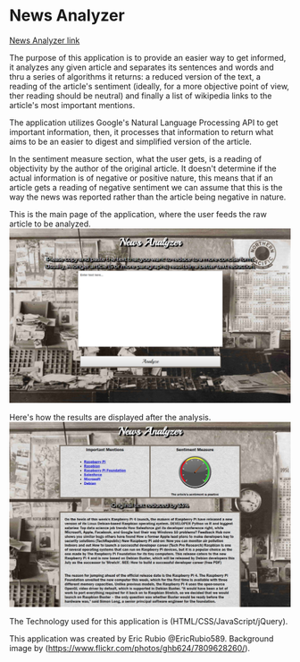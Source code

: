 # News Analyzer

[News Analyzer link](https://ericrubio589.github.io/text-processor/)

The purpose of this application is to provide an easier way to get informed, it analyzes any given article and separates
its sentences and words and thru a series of algorithms it returns: a reduced version of the text, a reading of the article's
sentiment (ideally, for a more objective point of view, ther reading should be neutral) and finally a list of wikipedia links
to the article's most important mentions.

The application utilizes Google's Natural Language Processing API to get important information, then, it processes that
information to return what aims to be an easier to digest and simplified version of the article.

In the sentiment measure section, what the user gets, is a reading of objectivity by the author of the original article. It doesn't
determine if the actual information is of negative or positive nature, this means that if an article gets a reading of negative
sentiment we can assume that this is the way the news was reported rather than the article being negative in nature.

This is the main page of the application, where the user feeds the raw article to be analyzed.
![Main Page](/media/img/newsanalyzermain.png)


Here's how the results are displayed after the analysis.
![Results Page](/media/img/newsanalyzerresults.jpg)


The Technology used for this application is (HTML/CSS/JavaScript/jQuery).

This application was created by Eric Rubio @EricRubio589.
Background image by (https://www.flickr.com/photos/ghb624/7809628260/).
